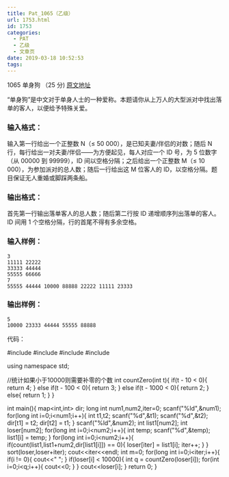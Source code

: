 ```yaml
---
title: Pat_1065（乙级）
url: 1753.html
id: 1753
categories:
  - PAT
  - 乙级
  - 文章页
date: 2019-03-18 10:52:53
tags:
---
```


1065 单身狗 （25 分) [原文地址](https://pintia.cn/problem-sets/994805260223102976/problems/994805266942377984)

“单身狗”是中文对于单身人士的一种爱称。本题请你从上万人的大型派对中找出落单的客人，以便给予特殊关爱。

### 输入格式：

输入第一行给出一个正整数 N（≤ 50 000），是已知夫妻/伴侣的对数；随后 N 行，每行给出一对夫妻/伴侣——为方便起见，每人对应一个 ID 号，为 5 位数字（从 00000 到 99999），ID 间以空格分隔；之后给出一个正整数 M（≤ 10 000），为参加派对的总人数；随后一行给出这 M 位客人的 ID，以空格分隔。题目保证无人重婚或脚踩两条船。

### 输出格式：

首先第一行输出落单客人的总人数；随后第二行按 ID 递增顺序列出落单的客人。ID 间用 1 个空格分隔，行的首尾不得有多余空格。

### 输入样例：

    3
    11111 22222
    33333 44444
    55555 66666
    7
    55555 44444 10000 88888 22222 11111 23333
    

### 输出样例：

    5
    10000 23333 44444 55555 88888

代码：

#include<iostream>
#include<algorithm>
#include<map>
#include<cstdio>

using namespace std;

//统计如果小于10000则需要补零的个数
int countZero(int t){
    if(t - 10 < 0){
        return 4;
    }
    else if(t - 100 < 0){
        return 3;
    }
    else if(t - 1000 < 0){
        return 2;
    }
    else{
        return 1;
    }
}

int main(){
    map<int,int> dir;
    long int num1,num2,iter=0;
    scanf("%ld",&num1);
    for(long int i=0;i<num1;i++){
        int t1,t2;
        scanf("%d",&t1);
        scanf("%d",&t2);
        dir\[t1\] = t2;
        dir\[t2\] = t1;
    }
    scanf("%ld",&num2);
    int list1\[num2\];
    int loser\[num2\];
    for(long int i=0;i<num2;i++){
        int temp;
        scanf("%d",&temp);
        list1\[i\] = temp;
    }
    for(long int i=0;i<num2;i++){
        if(count(list1,list1+num2,dir\[list1\[i\]\]) == 0){
            loser\[iter\] = list1\[i\];
            iter++;
        }
    }
    sort(loser,loser+iter);
    cout<<iter<<endl;
    int m=0;
    for(long int i=0;i<iter;i++){
        if(i != 0){
            cout<<" ";
        }
        if(loser\[i\] < 10000){
            int q = countZero(loser\[i\]);
            for(int i=0;i<q;i++){
                cout<<0;
            }
        }
        cout<<loser\[i\];
    }
    return 0;
}